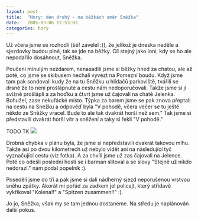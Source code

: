 ```yaml
---
layout: post
title:  "Hory: den druhý - na běžkách směr Sněžka"
date:   2005-03-06 17:53:03
categories: hory
---
```


Už včera jsme se rozhodli (šéf zavelel :)), že jelikož je dneska neděle a sjezdovky budou plné, tak se jde na běžky. Cíl stejný jako loni, kdy se ho ale nepodařilo dosáhnout, Sněžka.

Poučeni minulým nezdarem, nenasadili jsme si běžky hned za chatou, ale až poté, co jsme se skibusem nechali vyvézt na Pomezní boudu. Když jsme tam pak sondovali kudy že na tu Sněžku u hlídačů parkoviště, tvářili se drsně že to není prošlápnuté a cestu nám nedoporučovali. Takže jsme si ji svižně prošlápli a za hoďku a čtvrt jsme už čajovali na chatě Jelenka. Bohužel, zase nekuřácké místo. Týpka za barem jsme se pak znova přeptali na cestu na Snežku a odpověď byla "V pohodě, včera večer se tu ještě někdo ze Sněžky vracel. Bude to ale tak dvakrát horší než sem." Tak jsme si představili dvakrát horší vítr a sněžení a taky si řekli "V pohodě."

TODO TK
<img src="images/zpravy/nasnezku.jpg" border="0">

Drobná chybka v plánu byla, že jsme si nepředstavili dvakrát takovou mlhu. Takže asi po dvou kilometrech už nebylo vidět ani na následující tyč vyznačující cestu (viz fotka). A za chvíli jsme už zas čajovali na Jelence. Poté co odešli poslední hosti se i barman slitoval a se slovy "Stejně už nikdo nedorazí." nám podal popelník :).

Poseděli jsme do tří a pak jsme si dali nádherný sjezd neporušenou vrstvou sněhu zpátky. Akorát mi pořád za zadkem jel policajt, který střídavě vykřikoval "Kolena!!" a "Spitzen zusammen!!" :).

Jo jo, Sněžka, však my se tam jednou dostaneme. Na středu je naplánován další pokus.